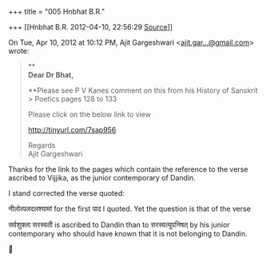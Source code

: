 +++
title = "005 Hnbhat B.R."

+++
[[Hnbhat B.R.	2012-04-10, 22:56:29 [Source](https://groups.google.com/g/samskrita/c/p1jpnGGWnVQ)]]



On Tue, Apr 10, 2012 at 10:12 PM, Ajit Gargeshwari \<[ajit.gar...@gmail.com]()\> wrote:  

> **  
> **Dear Dr Bhat,**  
>   
> **Please see P V Kanes comment on this from his History of Sanskrit > Poetics pages 128 to 133  
>   
> Please click on the below link to view  
>   
> <http://tinyurl.com/7sap956>  
>   
> Regards  
> Ajit Gargeshwari  
>   
>   

  

  

Thanks for the link to the pages which contain the reference to the verse ascribed to Vijjika, as the junior contemporary of Dandin.

  

I stand corrected the verse quoted:

  

नीलोत्पलदलश्यामां for the first पाद I quoted. Yet the question is that of the verse

  

सर्वशुक्ला सरस्वती is ascribed to Dandin than to सरस्वत्युपनिषत् by his junior contemporary who should have known that it is not belonging to Dandin. 



